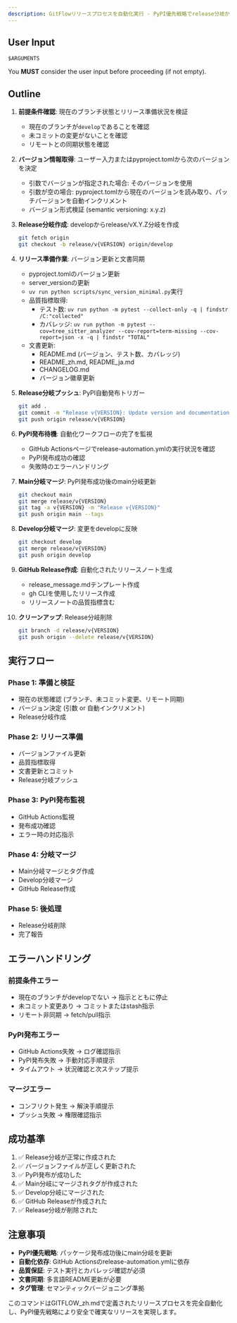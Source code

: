 ```yaml
---
description: GitFlowリリースプロセスを自動化実行 - PyPI優先戦略でrelease分岐からmain/developへの安全なマージを実行
---
```


## User Input

```text
$ARGUMENTS
```

You **MUST** consider the user input before proceeding (if not empty).

## Outline

1. **前提条件確認**: 現在のブランチ状態とリリース準備状況を検証
   - 現在のブランチが`develop`であることを確認
   - 未コミットの変更がないことを確認
   - リモートとの同期状態を確認

2. **バージョン情報取得**: ユーザー入力またはpyproject.tomlから次のバージョンを決定
   - 引数でバージョンが指定された場合: そのバージョンを使用
   - 引数が空の場合: pyproject.tomlから現在のバージョンを読み取り、パッチバージョンを自動インクリメント
   - バージョン形式検証 (semantic versioning: x.y.z)

3. **Release分岐作成**: developからrelease/vX.Y.Z分岐を作成
   ```bash
   git fetch origin
   git checkout -b release/v{VERSION} origin/develop
   ```

4. **リリース準備作業**: バージョン更新と文書同期
   - pyproject.tomlのバージョン更新
   - server_versionの更新
   - `uv run python scripts/sync_version_minimal.py`実行
   - 品質指標取得:
     * テスト数: `uv run python -m pytest --collect-only -q | findstr /C:"collected"`
     * カバレッジ: `uv run python -m pytest --cov=tree_sitter_analyzer --cov-report=term-missing --cov-report=json -x -q | findstr "TOTAL"`
   - 文書更新:
     * README.md (バージョン、テスト数、カバレッジ)
     * README_zh.md, README_ja.md
     * CHANGELOG.md
     * バージョン徽章更新

5. **Release分岐プッシュ**: PyPI自動発布トリガー
   ```bash
   git add .
   git commit -m "Release v{VERSION}: Update version and documentation"
   git push origin release/v{VERSION}
   ```

6. **PyPI発布待機**: 自動化ワークフローの完了を監視
   - GitHub Actionsページでrelease-automation.ymlの実行状況を確認
   - PyPI発布成功の確認
   - 失敗時のエラーハンドリング

7. **Main分岐マージ**: PyPI発布成功後のmain分岐更新
   ```bash
   git checkout main
   git merge release/v{VERSION}
   git tag -a v{VERSION} -m "Release v{VERSION}"
   git push origin main --tags
   ```

8. **Develop分岐マージ**: 変更をdevelopに反映
   ```bash
   git checkout develop
   git merge release/v{VERSION}
   git push origin develop
   ```

9. **GitHub Release作成**: 自動化されたリリースノート生成
   - release_message.mdテンプレート作成
   - gh CLIを使用したリリース作成
   - リリースノートの品質指標含む

10. **クリーンアップ**: Release分岐削除
    ```bash
    git branch -d release/v{VERSION}
    git push origin --delete release/v{VERSION}
    ```

## 実行フロー

### Phase 1: 準備と検証
- 現在の状態確認 (ブランチ、未コミット変更、リモート同期)
- バージョン決定 (引数 or 自動インクリメント)
- Release分岐作成

### Phase 2: リリース準備
- バージョンファイル更新
- 品質指標取得
- 文書更新とコミット
- Release分岐プッシュ

### Phase 3: PyPI発布監視
- GitHub Actions監視
- 発布成功確認
- エラー時の対応指示

### Phase 4: 分岐マージ
- Main分岐マージとタグ作成
- Develop分岐マージ
- GitHub Release作成

### Phase 5: 後処理
- Release分岐削除
- 完了報告

## エラーハンドリング

### 前提条件エラー
- 現在のブランチがdevelopでない → 指示とともに停止
- 未コミット変更あり → コミットまたはstash指示
- リモート非同期 → fetch/pull指示

### PyPI発布エラー
- GitHub Actions失敗 → ログ確認指示
- PyPI発布失敗 → 手動対応手順提示
- タイムアウト → 状況確認と次ステップ提示

### マージエラー
- コンフリクト発生 → 解決手順提示
- プッシュ失敗 → 権限確認指示

## 成功基準

1. ✅ Release分岐が正常に作成された
2. ✅ バージョンファイルが正しく更新された
3. ✅ PyPI発布が成功した
4. ✅ Main分岐にマージされタグが作成された
5. ✅ Develop分岐にマージされた
6. ✅ GitHub Releaseが作成された
7. ✅ Release分岐が削除された

## 注意事項

- **PyPI優先戦略**: パッケージ発布成功後にmain分岐を更新
- **自動化依存**: GitHub Actionsのrelease-automation.ymlに依存
- **品質保証**: テスト実行とカバレッジ確認が必須
- **文書同期**: 多言語README更新が必要
- **タグ管理**: セマンティックバージョニング準拠

このコマンドはGITFLOW_zh.mdで定義されたリリースプロセスを完全自動化し、PyPI優先戦略により安全で確実なリリースを実現します。